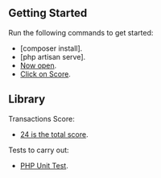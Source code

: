 ## Getting Started

Run the following commands to get started:

- [composer install].
- [php artisan serve].
- [Now open](http://127.0.0.1:8000/).
- [Click on Score](http://127.0.0.1:8000/score).

## Library

Transactions Score:
- [24 is the total score](https://127.0.0.1:8000/transact).

Tests to carry out:
- [PHP Unit Test](https://ravepay.co/).